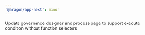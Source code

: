 ```yaml
---
'@aragon/app-next': minor
---
```


Update governance designer and process page to support execute condition without function selectors
